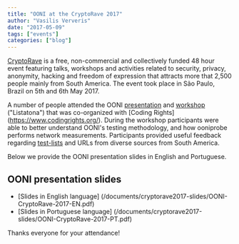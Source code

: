```yaml
---
title: "OONI at the CryptoRave 2017"
author: "Vasilis Ververis"
date: "2017-05-09"
tags: ["events"]
categories: ["blog"]
---
```


[CryptoRave](https://cryptorave.org/) is a free, non-commercial and
collectively funded 48 hour event featuring talks, workshops and activities
related to security, privacy, anonymity, hacking and freedom of expression that
attracts more that 2,500 people mainly from South America. The event took place
in São Paulo, Brazil on 5th and 6th May 2017.

A number of people attended the OONI
[presentation](https://cpa.cryptorave.org/pt-BR/CR2017/public/events/43) and
[workshop](https://cpa.cryptorave.org/pt-BR/CR2017/public/events/112)
("Listatona") that was co-organized with [Coding Rights]
(https://www.codingrights.org/). During the workshop participants were able to
better understand OONI's testing methodology, and how ooniprobe performs
network measurements. Participants provided useful feedback regarding
[test-lists](https://ooni.torproject.org/get-involved/contribute-test-lists/)
and URLs from diverse sources from South America.

Below we provide the OONI presentation slides in English and Portuguese.

## OONI presentation slides

* [Slides in English language]
(/documents/cryptorave2017-slides/OONI-CryptoRave-2017-EN.pdf)
* [Slides in Portuguese language]
(/documents/cryptorave2017-slides/OONI-CryptoRave-2017-PT.pdf)

Thanks everyone for your attendance!

